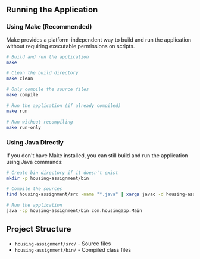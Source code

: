 ## Running the Application

### Using Make (Recommended)

Make provides a platform-independent way to build and run the application without requiring executable permissions on scripts.

```bash
# Build and run the application
make

# Clean the build directory
make clean

# Only compile the source files
make compile

# Run the application (if already compiled)
make run

# Run without recompiling
make run-only
```

### Using Java Directly

If you don't have Make installed, you can still build and run the application using Java commands:

```bash
# Create bin directory if it doesn't exist
mkdir -p housing-assignment/bin

# Compile the sources
find housing-assignment/src -name "*.java" | xargs javac -d housing-assignment/bin

# Run the application
java -cp housing-assignment/bin com.housingapp.Main
```

## Project Structure

- `housing-assignment/src/` - Source files
- `housing-assignment/bin/` - Compiled class files
